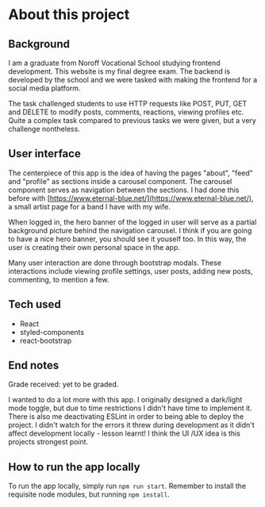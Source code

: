 # About this project

## Background

I am a graduate from Noroff Vocational School studying frontend development. This website is my final degree exam. The backend is developed by the school and we were tasked with making the frontend for a social media platform.

The task challenged students to use HTTP requests like POST, PUT, GET and DELETE to modify posts, comments, reactions, viewing profiles etc. Quite a complex task compared to previous tasks we were given, but a very challenge nontheless.

## User interface

The centerpiece of this app is the idea of having the pages "about", "feed" and "profile" as sections inside a carousel component. The carousel component serves as navigation between the sections. I had done this before with [https://www.eternal-blue.net/](https://www.eternal-blue.net/), a small artist page for a band I have with my wife.

When logged in, the hero banner of the logged in user will serve as a partial background picture behind the navigation carousel. I think if you are going to have a nice hero banner, you should see it youself too. In this way, the user is creating their own personal space in the app.

Many user interaction are done through bootstrap modals. These interactions include viewing profile settings, user posts, adding new posts, commenting, to mention a few.

## Tech used

* React
* styled-components
* react-bootstrap

## End notes

Grade received: yet to be graded.

I wanted to do a lot more with this app. I originally designed a dark/light mode toggle, but due to time restrictions I didn't have time to implement it. There is also me deactivating ESLint in order to being able to deploy the project. I didn't watch for the errors it threw during development as it didn't affect development locally - lesson learnt! I think the UI /UX idea is this projects strongest point.

## How to run the app locally

To run the app locally, simply run `npm run start`. Remember to install the requisite node modules, but running `npm install`.
